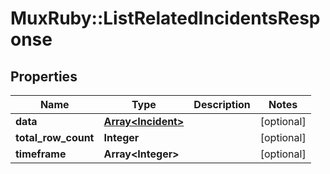 # MuxRuby::ListRelatedIncidentsResponse

## Properties
Name | Type | Description | Notes
------------ | ------------- | ------------- | -------------
**data** | [**Array&lt;Incident&gt;**](Incident.md) |  | [optional] 
**total_row_count** | **Integer** |  | [optional] 
**timeframe** | **Array&lt;Integer&gt;** |  | [optional] 


